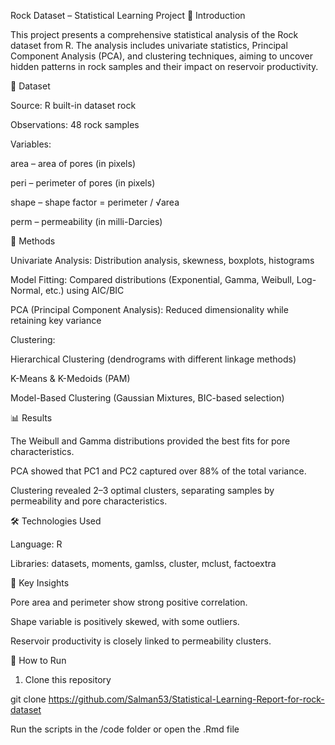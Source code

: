 Rock Dataset – Statistical Learning Project
📌 Introduction

This project presents a comprehensive statistical analysis of the Rock dataset from R.
The analysis includes univariate statistics, Principal Component Analysis (PCA), and clustering techniques, aiming to uncover hidden patterns in rock samples and their impact on reservoir productivity.

📂 Dataset

Source: R built-in dataset rock

Observations: 48 rock samples

Variables:

area – area of pores (in pixels)

peri – perimeter of pores (in pixels)

shape – shape factor = perimeter / √area

perm – permeability (in milli-Darcies)

🔬 Methods

Univariate Analysis: Distribution analysis, skewness, boxplots, histograms

Model Fitting: Compared distributions (Exponential, Gamma, Weibull, Log-Normal, etc.) using AIC/BIC

PCA (Principal Component Analysis): Reduced dimensionality while retaining key variance

Clustering:

Hierarchical Clustering (dendrograms with different linkage methods)

K-Means & K-Medoids (PAM)

Model-Based Clustering (Gaussian Mixtures, BIC-based selection)

📊 Results

The Weibull and Gamma distributions provided the best fits for pore characteristics.

PCA showed that PC1 and PC2 captured over 88% of the total variance.

Clustering revealed 2–3 optimal clusters, separating samples by permeability and pore characteristics.

🛠️ Technologies Used

Language: R

Libraries: datasets, moments, gamlss, cluster, mclust, factoextra

📌 Key Insights

Pore area and perimeter show strong positive correlation.

Shape variable is positively skewed, with some outliers.

Reservoir productivity is closely linked to permeability clusters.

🚀 How to Run

1. Clone this repository

git clone https://github.com/Salman53/Statistical-Learning-Report-for-rock-dataset

Run the scripts in the /code folder or open the .Rmd file
